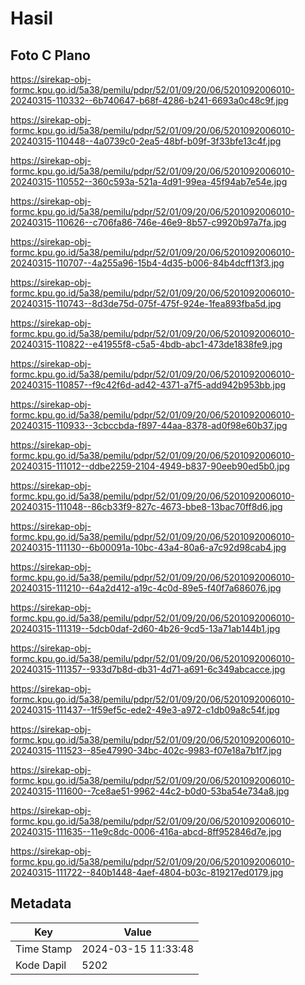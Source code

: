 # Hasil

## Foto C Plano

https://sirekap-obj-formc.kpu.go.id/5a38/pemilu/pdpr/52/01/09/20/06/5201092006010-20240315-110332--6b740647-b68f-4286-b241-6693a0c48c9f.jpg

https://sirekap-obj-formc.kpu.go.id/5a38/pemilu/pdpr/52/01/09/20/06/5201092006010-20240315-110448--4a0739c0-2ea5-48bf-b09f-3f33bfe13c4f.jpg

https://sirekap-obj-formc.kpu.go.id/5a38/pemilu/pdpr/52/01/09/20/06/5201092006010-20240315-110552--360c593a-521a-4d91-99ea-45f94ab7e54e.jpg

https://sirekap-obj-formc.kpu.go.id/5a38/pemilu/pdpr/52/01/09/20/06/5201092006010-20240315-110626--c706fa86-746e-46e9-8b57-c9920b97a7fa.jpg

https://sirekap-obj-formc.kpu.go.id/5a38/pemilu/pdpr/52/01/09/20/06/5201092006010-20240315-110707--4a255a96-15b4-4d35-b006-84b4dcff13f3.jpg

https://sirekap-obj-formc.kpu.go.id/5a38/pemilu/pdpr/52/01/09/20/06/5201092006010-20240315-110743--8d3de75d-075f-475f-924e-1fea893fba5d.jpg

https://sirekap-obj-formc.kpu.go.id/5a38/pemilu/pdpr/52/01/09/20/06/5201092006010-20240315-110822--e41955f8-c5a5-4bdb-abc1-473de1838fe9.jpg

https://sirekap-obj-formc.kpu.go.id/5a38/pemilu/pdpr/52/01/09/20/06/5201092006010-20240315-110857--f9c42f6d-ad42-4371-a7f5-add942b953bb.jpg

https://sirekap-obj-formc.kpu.go.id/5a38/pemilu/pdpr/52/01/09/20/06/5201092006010-20240315-110933--3cbccbda-f897-44aa-8378-ad0f98e60b37.jpg

https://sirekap-obj-formc.kpu.go.id/5a38/pemilu/pdpr/52/01/09/20/06/5201092006010-20240315-111012--ddbe2259-2104-4949-b837-90eeb90ed5b0.jpg

https://sirekap-obj-formc.kpu.go.id/5a38/pemilu/pdpr/52/01/09/20/06/5201092006010-20240315-111048--86cb33f9-827c-4673-bbe8-13bac70ff8d6.jpg

https://sirekap-obj-formc.kpu.go.id/5a38/pemilu/pdpr/52/01/09/20/06/5201092006010-20240315-111130--6b00091a-10bc-43a4-80a6-a7c92d98cab4.jpg

https://sirekap-obj-formc.kpu.go.id/5a38/pemilu/pdpr/52/01/09/20/06/5201092006010-20240315-111210--64a2d412-a19c-4c0d-89e5-f40f7a686076.jpg

https://sirekap-obj-formc.kpu.go.id/5a38/pemilu/pdpr/52/01/09/20/06/5201092006010-20240315-111319--5dcb0daf-2d60-4b26-9cd5-13a71ab144b1.jpg

https://sirekap-obj-formc.kpu.go.id/5a38/pemilu/pdpr/52/01/09/20/06/5201092006010-20240315-111357--933d7b8d-db31-4d71-a691-6c349abcacce.jpg

https://sirekap-obj-formc.kpu.go.id/5a38/pemilu/pdpr/52/01/09/20/06/5201092006010-20240315-111437--1f59ef5c-ede2-49e3-a972-c1db09a8c54f.jpg

https://sirekap-obj-formc.kpu.go.id/5a38/pemilu/pdpr/52/01/09/20/06/5201092006010-20240315-111523--85e47990-34bc-402c-9983-f07e18a7b1f7.jpg

https://sirekap-obj-formc.kpu.go.id/5a38/pemilu/pdpr/52/01/09/20/06/5201092006010-20240315-111600--7ce8ae51-9962-44c2-b0d0-53ba54e734a8.jpg

https://sirekap-obj-formc.kpu.go.id/5a38/pemilu/pdpr/52/01/09/20/06/5201092006010-20240315-111635--11e9c8dc-0006-416a-abcd-8ff952846d7e.jpg

https://sirekap-obj-formc.kpu.go.id/5a38/pemilu/pdpr/52/01/09/20/06/5201092006010-20240315-111722--840b1448-4aef-4804-b03c-819217ed0179.jpg


## Metadata

| Key        | Value               |
| ---------- | ------------------- |
| Time Stamp | 2024-03-15 11:33:48 |
| Kode Dapil | 5202                |



